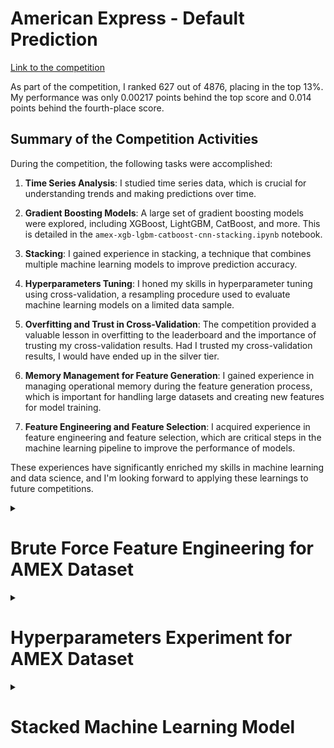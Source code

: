 # American Express - Default Prediction

[Link to the competition](https://www.kaggle.com/competitions/amex-default-prediction)

As part of the competition, I ranked 627 out of 4876, placing in the top 13%. My performance was only 0.00217 points behind the top score and 0.014 points behind the fourth-place score.

## Summary of the Competition Activities

During the competition, the following tasks were accomplished:

1. **Time Series Analysis**: I studied time series data, which is crucial for understanding trends and making predictions over time.

2. **Gradient Boosting Models**: A large set of gradient boosting models were explored, including XGBoost, LightGBM, CatBoost, and more. This is detailed in the `amex-xgb-lgbm-catboost-cnn-stacking.ipynb` notebook.

3. **Stacking**: I gained experience in stacking, a technique that combines multiple machine learning models to improve prediction accuracy.

4. **Hyperparameters Tuning**: I honed my skills in hyperparameter tuning using cross-validation, a resampling procedure used to evaluate machine learning models on a limited data sample.

5. **Overfitting and Trust in Cross-Validation**: The competition provided a valuable lesson in overfitting to the leaderboard and the importance of trusting my cross-validation results. Had I trusted my cross-validation results, I would have ended up in the silver tier.

6. **Memory Management for Feature Generation**: I gained experience in managing operational memory during the feature generation process, which is important for handling large datasets and creating new features for model training.

7. **Feature Engineering and Feature Selection**: I acquired experience in feature engineering and feature selection, which are critical steps in the machine learning pipeline to improve the performance of models.

These experiences have significantly enriched my skills in machine learning and data science, and I'm looking forward to applying these learnings to future competitions.


<details>
<summary><h1>Brute Force Feature Engineering for AMEX Dataset</h1></summary>
This repository contains a Jupyter notebook that demonstrates a brute force method for feature engineering on the AMEX dataset.

**You can run: amex-extra_bruteforce-feature-engineering.ipynb**

## Overview
The approach builds on the ideas presented in two high-scoring notebooks:

1. "Amex LGBM Dart CV 0.7977" by Martin Kovacevic Buvinic, which introduced features based on the differences between the last value and lag_1, and the last value and the average.
2. "Lag Features Are All You Need" which introduced features based on the first value, first and last interactions, and combined them into a single highest scoring notebook.

This notebook takes the concept further by computing features based on interactions with the last feature for all columns in the dataset.

## Features
The notebook introduces two new types of features for each column:

- Last - col: The difference between the column and the last value of this column.
- Last / col: The fractional difference between the column and the last value of this column.

## Dataset
The dataset used in this notebook has been preprocessed and extracted for public use. The link to the dataset will be provided soon.

## Usage
To use this notebook, simply open it in Jupyter and run all the cells. The feature engineering is done in a step-by-step manner, and the notebook should be easy to follow.

## Results
Applying this brute force feature engineering method yielded an improvement in the model's score.

## Additional Feature Engineering
In addition to the features based on interactions with the last value, this notebook also calculates a range of statistical features for each column, providing a deeper understanding of the data distribution. These features include:

- Minimum Value (min_value): The smallest value in each column.
- Maximum Value (max_value): The largest value in each column.
- Mean Value (mean_value): The average value of each column.
- Median Value (median_value): The middle value of each column.
- Mode Value (mode_value): The most frequently occurring value in each column.
- Standard Deviation (std_dev): The amount of variation in each column.
- Variance (variance): The squared standard deviation for each column.
- Sum of Values (sum_values): The total sum of all values in each column.
- Product of Values (product_values): The result of multiplying all the values in each column.
- First Quartile (first_quartile): The value below which a quarter of the data falls.
- Third Quartile (third_quartile): The value below which three quarters of the data falls.
- 1st Percentile (percentile_1): The value below which 1% of the data falls.
- 5th Percentile (percentile_5): The value below which 5% of the data falls.
- 95th Percentile (percentile_95): The value below which 95% of the data falls.
- 99th Percentile (percentile_99): The value below which 99% of the data falls.
- First Value (first_value): The first value of each column.
- Last Value (last_value): The last value of each column.
- Count of Values (count_values): The number of values in each column.
- Norm Value (norm_value): The Euclidean norm (or magnitude) of the values in each column.

These functions are defined using numpy and scipy libraries, and are applied to each column in the dataset. The resulting features provide a comprehensive summary of the data, enhancing the model's ability to capture complex patterns and relationships.

</details>

<details>
<summary><h1>Hyperparameters Experiment for AMEX Dataset</h1></summary>
This repository contains a Jupyter notebook that explores various hyperparameters for a model trained on the AMEX dataset.

**You can run: amex-hyperparameters_experiment.ipynb**

## Overview

Hyperparameters are crucial in defining the model structure and controlling the learning process. In this notebook, we experiment with different hyperparameter settings to understand their impact on model performance.

## Hyperparameters

Hyperparameters in machine learning models include settings like learning rate, number of hidden layers (for neural networks), or number of trees (for tree-based methods like Random Forests or Gradient Boosting), among others.

## Experiment Process

The notebook systematically varies these hyperparameters, trains a model with each combination, and measures the resulting model's performance. By doing this, we can empirically identify which hyperparameters lead to the best performance on our dataset.

## Dataset

The dataset used in this notebook is the AMEX dataset, preprocessed and extracted for public use.

## Usage

To use this notebook, open it in Jupyter and run all cells. The process of hyperparameter experimentation is executed in a step-by-step manner, making the notebook easy to follow.

## Results

Through this hyperparameter tuning process, we aim to optimize the model's performance. The results section in the notebook provides a detailed analysis of the best performing hyperparameters.

## Note

Hyperparameter tuning is a broad and deep field, and the settings that work best can depend heavily on the specifics of the dataset and the model being used. Therefore, the hyperparameters identified in this notebook are specific to the AMEX dataset and the particular model used.

</details>

<details>
<summary><h1>Stacked Machine Learning Model</h1></summary>

This notebook contains a machine learning model that combines the predictions of XGBoost, LightGBM, CatBoost, and a Convolutional Neural Network (CNN) for a binary classification problem.

**You can run: anex-xgb-lgbm-catboost-cnn-stacking.ipynb**

## Structure

1. **Imports**: Libraries needed for data manipulation, model creation, and evaluation.
2. **Preprocessing Functions**: Functions to perform preprocessing and feature engineering on the dataset.
3. **Data Loading Functions**: Functions to load the train and test data.
4. **Model Training Functions**: Functions to train the XGBoost, LightGBM, CatBoost, and CNN models.
5. **Metric Functions**: Functions to calculate a custom evaluation metric.
6. **Model Training**: The main section where the models are trained using 5-fold cross-validation and predictions are made.
7. **Test Prediction**: Predictions are made on the test set using the trained models.
8. **Submission**: The final predictions are saved in a CSV file for submission.

## Usage

This notebook is designed to be run in a Jupyter environment. Ensure that you have the required libraries installed and the dataset accessible in the specified path. Update the path as needed to point to your dataset.

## Note

This model uses a custom metric for evaluation and specific preprocessing steps. Please understand these before using the model.
</details>